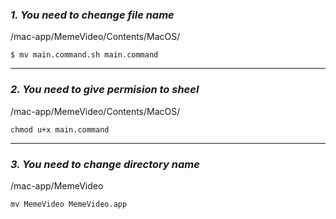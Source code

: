 ### *1. You need to cheange file name*
/mac-app/MemeVideo/Contents/MacOS/
```
$ mv main.command.sh main.command
```
***
### *2. You need to give permision to sheel*
/mac-app/MemeVideo/Contents/MacOS/
```
chmod u+x main.command
```
***
### *3. You need to change directory name*
/mac-app/MemeVideo
```
mv MemeVideo MemeVideo.app
```
